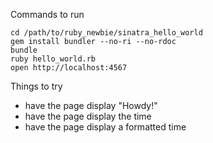 Commands to run

    cd /path/to/ruby_newbie/sinatra_hello_world
    gem install bundler --no-ri --no-rdoc
    bundle
    ruby hello_world.rb
    open http://localhost:4567

Things to try
* have the page display "Howdy!"
* have the page display the time
* have the page display a formatted time

